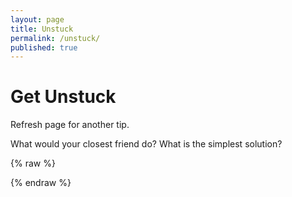 ```yaml
---
layout: page
title: Unstuck
permalink: /unstuck/
published: true
---
```


# Get Unstuck

Refresh page for another tip.



What would your closest friend do?
What is the simplest solution?



{% raw %}

<p id="unstuckText"></p>
<script>
// Array of three random texts
var texts = [
    "Text 1: This is the first random text.",
    "Text 2: Here's the second random text.",
    "Text 3: And this is the third random text."
];

// Get a random index from 0 to 2
var randomText = texts[Math.floor(Math.random() * texts.length)];

// Display the random text on the page
document.getElementById("unstuckText").innerText = randomText;
</script>
{% endraw %}